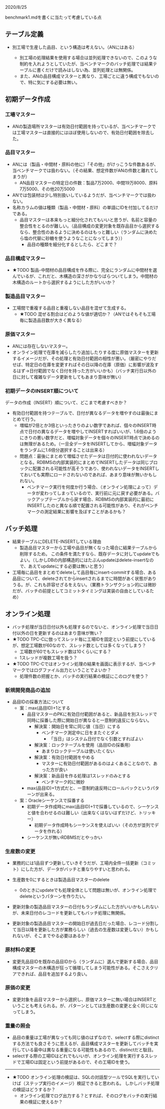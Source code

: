 2020/8/25

benchmark1.mdを書くに当たって考慮している点



## テーブル定義

- 別工場で生産した品目、という構造は考えない。（ANにはある）

  - 別工場の処理結果を使用する場合は並列処理できないので、このような制約を入れようとしていたが、当ベンチマークのバッチ処理では結果テーブルに書くだけで読みはしない為、並列処理とは無関係。
  - また、ANの品目構成マスターと異なり、工場ごとに違う構成でもないので、特に気にする必要は無い。

  



## 初期データ作成

### 工場マスター

- ANの製造場所マスターは有効日付範囲を持っているが、当ベンチマークでは工場マスターは直接的にはほぼ使用しないので、有効日付範囲を除去した。



### 品目マスター

- ANには（製品・中間材・原料の他に）「その他」がけっこうな件数あるが、当ベンチマークでは扱わない。（その結果、想定件数がANの件数と離れてしまうが）
  - AN品目マスターの特定日の件数：製品7万2000、中間19万8000、原料7万5000、その他20万5000
- ANでは包装材は少し特別扱いしているようだが、当ベンチマークでは扱わない。
- 名称カラムの値は種類（製品・中間材・原料）の単語にIDを付加してるだけである。
  - 品目マスターは本来もっと細分化されてもいいと思うが、名前と容量の整合性をとるのが難しい。（品目構成の変更対象を既存品目から選択するなら、整合性のあるように決めるのはもっと難しい（ランダムに決めたら塩の代替に砂糖を使うようなことになってしまう））
    - 品目の種類を細分化するとしたら、どこまで？



### 品目構成マスター

- ★TODO 製品-中間材の品目構成を作る際に、完全にランダムに中間材を選んでいるが、これだと、木構造の深さがかなりばらついてしまう。中間材の木構造のルートから選択するようにした方がいいか？



### 製造品目マスター

- 工場間で重複する品目と重複しない品目を混ぜて生成する。
  - ★TODO 混ぜる割合はどのような値が適切か？（ANではそもそも工場毎に製造品目数が大きく異なる）



### 原価マスター

- ANには存在しないマスター。
- オンライン処理で在庫を減らしたり追加したりする度に原価マスターを更新するイメージだが、その処理と有効日付範囲の相性が悪い。（厳密にやりだせば、特定日の在庫を変更すればその日以降の在庫（原価）に影響が波及するはず→日付範囲でなく日付を持った方がいいかも）（バッチ実行日以外の日に対して複雑なデータ更新をしてもあまり意味が無い）



### 初期データのINSERT順について

データの作成（INSERT）順について、どこまで考慮すべきか？

- 有効日付範囲を持つテーブルで、日付が異なるデータを増やすのは最後にまとめて行う。
  - 増幅が2倍とか3倍といったきりのよい数字であれば、個々のINSERT時点で日付の異なるデータを増やしてINSERTすればいいが、1.6倍のようにきりの悪い数字だと、増幅対象データを個々のINSERT時点で決めるのは無理があるため。（一旦全データをINSERTしてから、増幅対象データをランダムに1.6倍分選択することは出来る）
  - 問題点：最後にまとめて増幅させたデータは日付的に使われないデータとなる。RDBMSの内部実装的にまとめてINSERTしたデータは同じブロックに配置される可能性が高そうであり、使われないデータをINSERTしておいても実際にロードされないのであれば、あまり意味が無いかもしれない。
    - ベンチマーク実行を何度か行う場合、（オンライン処理によって）データが変わってしまっているので、実行前に元に戻す必要がある。バックアップテーブルから戻す場合、RDBMSの内部実装的に最初にINSERTしたのと異なる順で配置される可能性があり、それがベンチマークの測定結果に影響を及ぼすことがあるかも？



## バッチ処理

- 結果テーブルにDELETE-INSERTしている理由
  - 製造品目マスターから工場や品目が無くなった場合に結果テーブルから削除するため。
    この条件を満たすなら、既存データに対してupdateでもよい。（しかしDBの内部構造的にはたぶんupdateはdelete-insertなので、あえてupdateにする必要は無いと思う）
- 工場毎に品目をまとめてdeleteして品目毎にinsert-commitする場合、ある品目について、deleteされてからinsertされるまでに時間があく状態がありうる。が、これも許容せざるをえない。（業務トランザクション的には微妙だが、バッチの前提としてコミットタイミングは実装の自由としているため）



## オンライン処理

- バッチ処理が当日日付以外も処理するのでないと、オンライン処理で当日日付以外の日を更新するのはあまり意味が無い？
- ★TODO TPC-Cに倣ってスレッド毎に工場IDを固定という前提にしているが、想定工場数が60なので、スレッド数としては多くなってしまう？
  - 工場数が60でもスレッド数は10くらいにする？
  - 1スレッドが複数工場を扱う？
- ★TODO TPC-Cではオンライン処理の結果を画面に表示するが、当ベンチマークではログファイル出力ということでよいか？
  - 処理件数の把握とか、バッチの実行結果の検証にこのログを使う？



### 新規開発商品の追加

- 品目IDの採番方法について
  - 案：max(品目ID)+1とする
    - 品目マスターのPKに有効日付範囲があると、新品目を別スレッドで同時に採番した際に開始日が異なると一意制約違反にならない。
      - 解決案：開始日を常に同じ値（当日）にする
        - ベンチマーク測定中に日をまたぐとダメ
          - 「当日」はシステム日付でなく引数とすればよい
      - 解決案：ロックテーブルを使用（品目IDの採番用）
        - あまりロックテーブルは使いたくない
      - 解決案：有効日付範囲をやめる
        - マスターに有効日付範囲があるのはよくあることなので、あった方が良い
      - 解決案：新品目を作る処理は1スレッドのみとする
        - ベンチマーク的に微妙
    - max(品目ID)+1方式だと、一意制約違反時にロールバックというパターンが出来る。
  - 案：Oracleシーケンスで採番する
    - 初期データ作成時にmax(品目ID)+1で採番しているので、シーケンスと値を合わせるのは難しい（出来なくはないはずだけど、トリッキー）
      - 初期データ作成時もシーケンスを使えばいい（その方が並列でデータを作れる）
    - シーケンスが無いRDBMSだとやっかい



### 生産数の変更

- 業務的には1品目ずつ更新していきそうだが、工場内全件一括更新（コミット）にした方が、データがバッチと重なりやすいと思われる。

- 生産数を0にするときは製造品目マスターのdelete
  - 0のときにupdateでも処理全体として問題は無いが、オンライン処理でdeleteというパターンを作りたい。
- 更新対象の製造品目マスターの日付もランダムにした方がいいかもしれないが、未来日付のレコードを更新してもバッチ処理に無関係。
- 更新対象の製造品目マスターの開始日が過去日だった場合、レコード分割して当日以降を更新した方が業務らしい（過去の生産数は変更しない）かもしれないが、そこまでやる必要はあるか？



### 原材料の変更

- 変更先品目IDを既存の品目IDから（ランダムに）選んで更新する場合、品目構成マスターの木構造が狂って循環してしまう可能性がある。そこさえクリアできれば、品目を追加するより良い。



### 原価の変更

- 変更対象を品目マスターから選択し、原価マスターに無い場合はINSERTということも考えられる。が、パターンとしては生産数の変更と全く同じになってしまう。



### 重量の照会

- 品目の重量は工場が異なっても同じ値のはずなので、selectする際にdistinctする方法でも良さそうに思えるが、品目構成マスターを更新してバッチを実行している最中は異なる重量になる可能性もあるので、distinctだと駄目。
- selectする際の工場IDはどれでもいいが、オンライン処理を実行するスレッドで工場IDは固定という前提があるので、その工場IDを使う。



----

- ★TODO オンライン処理の検証は、SQLの対話型ツールでSQLを実行していけば（ステップ実行のイメージ）検証できると思われる。
  しかしバッチ処理の検証はどうするか？
  - オンライン処理でログ出力する？とすれば、そのログをバッチの実行結果の検証に使えるか？